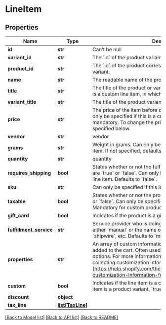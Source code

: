 # LineItem

## Properties
Name | Type | Description | Notes
------------ | ------------- | ------------- | -------------
**id** | **str** | Can’t be null | 
**variant_id** | **str** | The &#x60;id&#x60; of the product variant corresponding to the &#x60;line_item&#x60;. | [optional] 
**product_id** | **str** | The &#x60;id&#x60; of the product corresponding to the line item’s product variant. | [optional] 
**name** | **str** | The readable name of the product and variant. | 
**title** | **str** | The title of the product or variant.  Can only be specified if this is a custom line item, in which case it is mandatory. | [optional] 
**variant_title** | **str** | The title of the product variant.  Default value is “Custom” | [optional] 
**price** | **str** | The price of the item before discounts have been applied.  Can only be specified if this is a custom line item, in which case it is mandatory.  To change the price of a product, use &#x60;discount&#x60; as specified below. | [optional] 
**vendor** | **str** | vendor | [optional] 
**grams** | **str** | Weight in grams.  Can only be specified if this is a custom line item.  If not specified, defaults to &#x60;0&#x60;. | [optional] 
**quantity** | **str** | quantity | 
**requires_shipping** | **bool** | States whether or not the fulfillment requires shipping. Values are &#x60;true&#x60; or &#x60;false&#x60;.  Can only be specified if this is a custom line item.  Defaults to &#x60;false&#x60;. | [optional] 
**sku** | **str** | Can only be specified if this is a custom line item. | [optional] 
**taxable** | **bool** | States whether or not the product is taxable. Values are &#x60;true&#x60; or &#x60;false&#x60;.  Can only be specified if this is a custom line item.  Mandatory for custom products. | [optional] 
**gift_card** | **bool** | Indicates if the product is a gift card. Values - &#x60;true&#x60; or &#x60;false&#x60;. | [optional] 
**fulfillment_service** | **str** | Service provider who is doing the fulfillment. Valid values are either &#x60;manual&#x60; or the name of the provider. eg &#x60;amazon&#x60;, &#x60;shipwire&#x60;, etc.  Defaults to &#x60;manual&#x60; for custom line items. | [optional] 
**properties** | **str** | An array of custom information for an item that has been added to the cart. Often used to provide product customization options. For more information, see the [documentation on collecting customization information on the product page] (https://help.shopify.com/themes/customization/products/get-customization-information-for-products) | [optional] 
**custom** | **bool** | Indicates if the line item is a custom line item.  &#x60;false&#x60; if the line item is a product variant, &#x60;true&#x60; if the line item is &#x60;custom&#x60;. | [optional] 
**discount** | **object** |  | [optional] 
**tax_line** | [**list[TaxLine]**](TaxLine.md) |  | [optional] 

[[Back to Model list]](../README.md#documentation-for-models) [[Back to API list]](../README.md#documentation-for-api-endpoints) [[Back to README]](../README.md)


